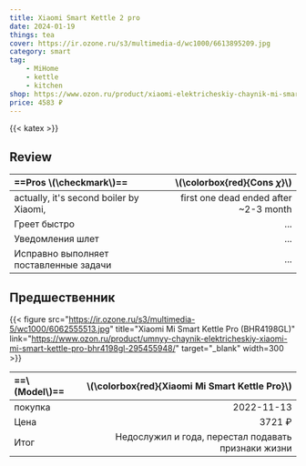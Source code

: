 ```yaml
---
title: Xiaomi Smart Kettle 2 pro
date: 2024-01-19
things: tea
cover: https://ir.ozone.ru/s3/multimedia-d/wc1000/6613895209.jpg
category: smart
tag:
    - MiHome
    - kettle
    - kitchen
shop: https://www.ozon.ru/product/xiaomi-elektricheskiy-chaynik-mi-smart-thermostatic-kettle-2-pro-1-7l-mjjysh01ym-belyy-923381909
price: 4583 ₽
---
```


{{< katex >}}

## Review

| ==Pros \\(\checkmark\\)==               |     \\(\colorbox{red}{Cons $\chi$}\\) |
| :-------------------------------------- | ------------------------------------: |
| actually, it's second boiler by Xiaomi, | first one dead ended after ~2-3 month |
| Греет быстро                            |                                   ... |
| Уведомления шлет                        |                                   ... |
| Исправно выполняет поставленные задачи  |                                   ... |

## Предшественник

{{< figure src="https://ir.ozone.ru/s3/multimedia-5/wc1000/6062555513.jpg" title="Xiaomi Mi Smart Kettle Pro (BHR4198GL)" link="https://www.ozon.ru/product/umnyy-chaynik-elektricheskiy-xiaomi-mi-smart-kettle-pro-bhr4198gl-295455948/" target="_blank" width=300 >}}

| ==\\(Model\\)== |     \\(\colorbox{red}{Xiaomi Mi Smart Kettle Pro}\\) |
| :-------------- | ---------------------------------------------------: |
| покупка         |                                           2022-11-13 |
| Цена            |                                               3721 ₽ |
| Итог            | Недослужил и года,  перестал подавать признаки жизни |

